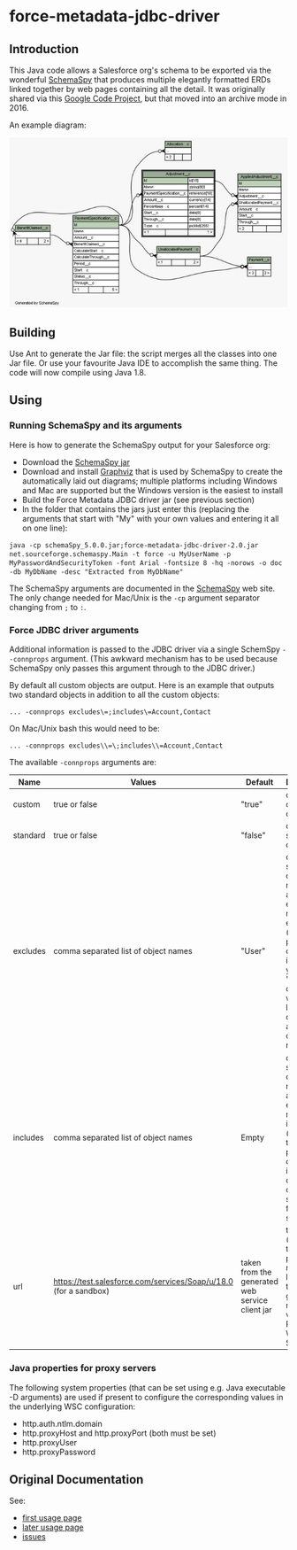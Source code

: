 # force-metadata-jdbc-driver

## Introduction

This Java code allows a Salesforce org's schema to be exported via the wonderful [SchemaSpy](http://schemaspy.sourceforge.net/) that produces multiple elegantly formatted ERDs linked together by web pages containing all the detail. It was originally shared via this [Google Code Project](https://code.google.com/archive/p/force-metadata-jdbc-driver/), but that moved into an archive mode in 2016.

An example diagram:

![Sample ERD](sample-erd.png)

## Building

Use Ant to generate the Jar file: the script merges all the classes into one Jar file. Or use your favourite Java IDE to accomplish the same thing. The code will now compile using Java 1.8.

## Using

### Running SchemaSpy and its arguments

Here is how to generate the SchemaSpy output for your Salesforce org:

* Download the [SchemaSpy jar](http://schemaspy.sourceforge.net/)
* Download and install [Graphviz](https://graphviz.gitlab.io/download/) that is used by SchemaSpy to create the automatically laid out diagrams; multiple platforms including Windows and Mac are supported but the Windows version is the easiest to install
* Build the Force Metadata JDBC driver jar (see previous section)
* In the folder that contains the jars just enter this (replacing the arguments that start with "My" with your own values and entering it all on one line):
```
java -cp schemaSpy_5.0.0.jar;force-metadata-jdbc-driver-2.0.jar net.sourceforge.schemaspy.Main -t force -u MyUserName -p MyPasswordAndSecurityToken -font Arial -fontsize 8 -hq -norows -o doc -db MyDbName -desc "Extracted from MyDbName"
```
The SchemaSpy arguments are documented in the [SchemaSpy](http://schemaspy.sourceforge.net/) web site. The only change needed for Mac/Unix is the `-cp` argument separator changing from `;` to `:`.

### Force JDBC driver arguments

Additional information is passed to the JDBC driver via a single SchemSpy `--connprops` argument. (This awkward mechanism has to be used because SchemaSpy only passes this argument through to the JDBC driver.)

By default all custom objects are output. Here is an example that outputs two standard objects in addition to all the custom objects:
```
... -connprops excludes\=;includes\=Account,Contact
```
On Mac/Unix bash this would need to be:
```
... -connprops excludes\\=\;includes\\=Account,Contact
```
The available `-connprops` arguments are:

Name | Values | Default | Description
---- | ------ | --------| ----------- | 
custom | true or false | "true" | consider custom objects
standard | true or false | "false" | consider standard objects
excludes | comma separated list of object names | "User" | custom or standard object names that are an exact match are excluded (takes priority over includes); if you include "User" the diagram will look like a plate of spaghetti as every object is related to it
includes | comma separated list of object names | Empty | custom or standard object names that are an exact match are included (excludes takes priority over this) irrespective of the custom and standard flag settings\
url | https://test.salesforce.com/services/Soap/u/18.0 (for a sandbox) | taken from the generated web service client jar | the URL (but note that the property name is in lower case) to use to get the metadata via the Partner Web Service API 

### Java properties for proxy servers

The following system properties (that can be set using e.g. Java executable -D arguments) are used if present to configure the corresponding values in the underlying WSC configuration:

* http.auth.ntlm.domain
* http.proxyHost and http.proxyPort (both must be set)
* http.proxyUser
* http.proxyPassword

## Original Documentation

See:

* [first usage page](https://code.google.com/archive/p/force-metadata-jdbc-driver/wikis/Useage.wiki)
* [later usage page](https://code.google.com/archive/p/force-metadata-jdbc-driver/wikis/UsageForV2.wiki)
* [issues](https://code.google.com/archive/p/force-metadata-jdbc-driver/issues)
